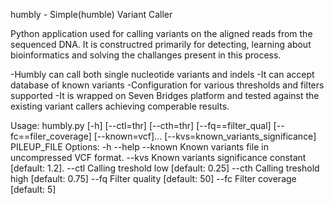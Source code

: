 humbly - Simple(humble) Variant Caller

Python application used for calling variants on the aligned reads from the sequenced DNA.
It is constructred primarily for detecting, learning about bioinformatics and solving the challanges present in this process.

-Humbly can call both single nucleotide variants and indels 
-It can accept database of known variants 
-Configuration for various thresholds and filters supported 
-It is wrapped on Seven Bridges platform and tested against the existing variant callers achieving comperable results.

Usage: humbly.py [-h] [--ctl=thr] [--cth=thr] [--fq==filter_qual] [--fc==filer_coverage] [--known=vcf]... [--kvs=known_variants_significance] PILEUP_FILE
Options:
    -h --help
    --known Known variants file in uncompressed VCF format.
    --kvs Known variants significance constant [default: 1.2].
    --ctl Calling treshold low [default: 0.25]
    --cth Calling treshold high [default: 0.75]
    --fq Filter quality [default: 50]
    --fc Filter coverage [default: 5]
